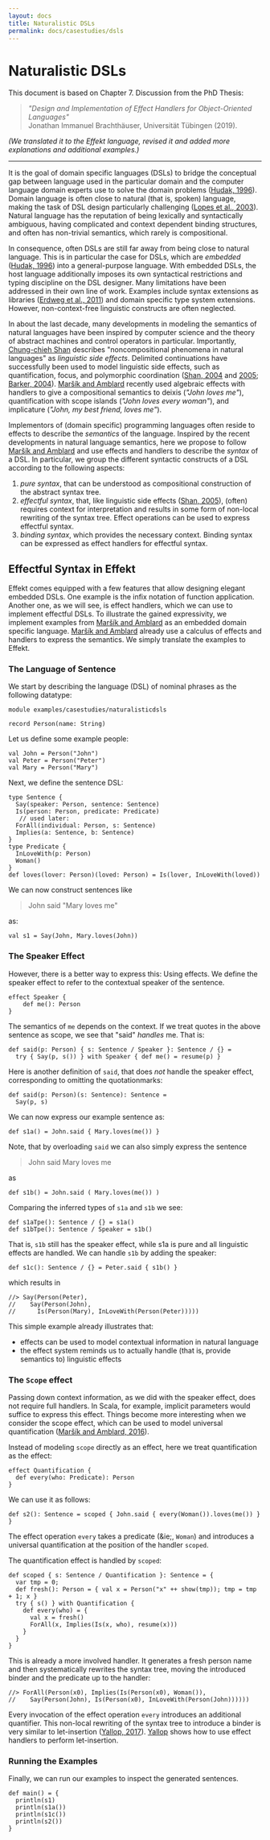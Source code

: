 ```yaml
---
layout: docs
title: Naturalistic DSLs
permalink: docs/casestudies/dsls
---
```


# Naturalistic DSLs
This document is based on Chapter 7. Discussion from the PhD Thesis:

> _"Design and Implementation of Effect Handlers for Object-Oriented Languages"_\
> Jonathan Immanuel Brachthäuser, Universität Tübingen (2019).

_(We translated it to the Effekt language, revised it and added more explanations and additional examples.)_

---

It is the goal of domain specific languages (DSLs) to bridge the conceptual
gap between language used in the particular domain and the computer language
domain experts use to solve the domain problems ([Hudak, 1996][@hudak96building]).
Domain language is often close to natural (that is, spoken) language, making
the task of DSL design particularly challenging ([Lopes et al., 2003][@lopes2003beyond]).
Natural language has the reputation of being lexically and syntactically
ambiguous, having complicated and context dependent binding structures,
and often has non-trivial semantics, which rarely is compositional.

In consequence, often DSLs are still far away from
being close to natural language. This is in particular the case for
DSLs, which are _embedded_ ([Hudak, 1996][@hudak96building]) into a general-purpose language. With
embedded DSLs, the host language additionally imposes its own
syntactical restrictions and typing discipline on the DSL designer.
Many limitations have been addressed in their own line of work. Examples include
syntax extensions as libraries ([Erdweg et al., 2011][@erdweg11sugarj]) and domain
specific type system extensions.
However, non-context-free linguistic constructs are often neglected.

In about the last decade, many developments in modeling the semantics
of natural languages have been inspired by computer science and
the theory of abstract machines and
control operators in particular. Importantly, [Chung-chieh Shan][@shan2005linguistic]
describes "noncompositional phenomena in natural languages" as
_linguistic side effects_.
Delimited continuations
have successfully been used to model linguistic side effects, such as
quantification, focus, and polymorphic coordination ([Shan, 2004][@shan2004delimited] and [2005][@shan2005linguistic]; [Barker, 2004][@barker2004continuations]).
[Maršík and Amblard][@marvsik2016introducing] recently used algebraic
effects with handlers to give a compositional semantics to deixis
(_"John loves *me*"_), quantification with scope islands (_"John loves *every woman*"_), and
implicature (_"John, *my best friend*, loves me"_).

Implementors of (domain specific) programming languages often reside to
effects to describe the _semantics_ of the language.
Inspired by the recent developments in natural language semantics, here we
propose to follow [Maršík and Amblard][@marvsik2016introducing] and use effects and handlers to describe
the _syntax_ of a DSL. In particular, we group the different
syntactic constructs of a DSL according to the following aspects:

1. _pure syntax_, that can be understood as compositional construction of
      the abstract syntax tree.
2. _effectful syntax_, that, like linguistic side effects ([Shan, 2005][@shan2005linguistic]), (often) requires
      context for interpretation and results in some form of non-local rewriting of the
      syntax tree. Effect operations can be used to express effectful syntax.
3.  _binding syntax_, which provides the necessary context. Binding syntax can be expressed as effect handlers for effectful syntax.


## Effectful Syntax in Effekt
Effekt comes equipped with a few features that allow designing elegant embedded
DSLs. One example is the infix notation of function application. Another one,
as we will see, is effect handlers, which we can use
to implement effectful DSLs.
To illustrate the gained expressivity, we implement examples from [Maršík and Amblard][@marvsik2016introducing]
as an embedded domain specific language. [Maršík and Amblard][@marvsik2016introducing] already
use a calculus of effects and handlers to express the semantics. We simply
translate the examples to Effekt.

### The Language of Sentence
We start by describing the language (DSL) of nominal phrases as the following datatype:

```
module examples/casestudies/naturalisticdsls

record Person(name: String)
```

Let us define some example people:
```
val John = Person("John")
val Peter = Person("Peter")
val Mary = Person("Mary")
```

Next, we define the sentence DSL:
```
type Sentence {
  Say(speaker: Person, sentence: Sentence)
  Is(person: Person, predicate: Predicate)
   // used later:
  ForAll(individual: Person, s: Sentence)
  Implies(a: Sentence, b: Sentence)
}
type Predicate {
  InLoveWith(p: Person)
  Woman()
}
def loves(lover: Person)(loved: Person) = Is(lover, InLoveWith(loved))
```

We can now construct sentences like

> John said "Mary loves me"

as:

```
val s1 = Say(John, Mary.loves(John))
```

### The Speaker Effect
However, there is a better way to express this: Using effects.
We define the speaker effect to refer to the contextual speaker of the sentence.

```
effect Speaker {
    def me(): Person
}
```
The semantics of `me` depends on the context. If we treat quotes in the above sentence as
scope, we see that "said" _handles_ me. That is:

```
def said(p: Person) { s: Sentence / Speaker }: Sentence / {} =
  try { Say(p, s()) } with Speaker { def me() = resume(p) }
```

Here is another definition of `said`, that does _not_ handle the speaker effect, corresponding
to omitting the quotationmarks:
```
def said(p: Person)(s: Sentence): Sentence =
  Say(p, s)
```

We can now express our example sentence as:
```
def s1a() = John.said { Mary.loves(me()) }
```
Note, that by overloading `said` we can also simply express the sentence

> John said Mary loves me

as
```
def s1b() = John.said ( Mary.loves(me()) )
```

Comparing the inferred types of `s1a` and `s1b` we see:
```
def s1aTpe(): Sentence / {} = s1a()
def s1bTpe(): Sentence / Speaker = s1b()
```
That is, `s1b` still has the speaker effect, while s1a is pure and
all linguistic effects are handled. We can handle `s1b` by adding the speaker:

```
def s1c(): Sentence / {} = Peter.said { s1b() }
```
which results in
```
//> Say(Person(Peter),
//    Say(Person(John),
//      Is(Person(Mary), InLoveWith(Person(Peter)))))
```

This simple example already illustrates that:

- effects can be used to model contextual information in natural language
- the effect system reminds us to actually handle (that is, provide semantics to) linguistic effects


### The `Scope` effect
Passing down context information, as we did with the speaker effect,
does not require full handlers. In Scala, for example, implicit
parameters would suffice to express this effect.
Things become more interesting when we consider the scope effect,
which can be used to model universal quantification ([Maršík and Amblard, 2016][@marvsik2016introducing]).

Instead of modeling `scope` directly as an effect, here we treat quantification as the effect:
```
effect Quantification {
  def every(who: Predicate): Person
}
```
We can use it as follows:
```
def s2(): Sentence = scoped { John.said { every(Woman()).loves(me()) } }
```
The effect operation `every` takes a predicate (&ie;, `Woman`)
and introduces a universal quantification at the position of the handler `scoped`.

The quantification effect is handled by `scoped`:
```
def scoped { s: Sentence / Quantification }: Sentence = {
  var tmp = 0;
  def fresh(): Person = { val x = Person("x" ++ show(tmp)); tmp = tmp + 1; x }
  try { s() } with Quantification {
    def every(who) = {
      val x = fresh()
      ForAll(x, Implies(Is(x, who), resume(x)))
    }
  }
}
```
This is already a more involved handler. It generates a fresh person name and
then systematically rewrites the syntax tree, moving the introduced
binder and the predicate up to the handler:
```
//> ForAll(Person(x0), Implies(Is(Person(x0), Woman()),
//    Say(Person(John), Is(Person(x0), InLoveWith(Person(John))))))
```
Every invocation of the effect operation `every` introduces an additional
quantifier.
This non-local rewriting of the syntax tree to introduce a binder is very
similar to let-insertion ([Yallop, 2017][@yallop2017staged]).
[Yallop][@yallop2017staged] shows how to use effect handlers to perform let-insertion.

### Running the Examples
Finally, we can run our examples to inspect the generated sentences.
```
def main() = {
  println(s1)
  println(s1a())
  println(s1c())
  println(s2())
}
```

[@hudak96building]: https://dl.acm.org/doi/10.1145/242224.242477
[@lopes2003beyond]: https://dl.acm.org/doi/abs/10.1145/966051.966058
[@marvsik2016introducing]: https://hal.archives-ouvertes.fr/hal-01079206/
[@erdweg11sugarj]: https://dl.acm.org/doi/abs/10.1145/2048066.2048099
[@shan2005linguistic]: http://homes.sice.indiana.edu/ccshan/dissertation/book.pdf
[@shan2004delimited]: https://arxiv.org/abs/cs/0404006
[@barker2004continuations]: https://www.nyu.edu/projects/barker/barker-cw.pdf
[@yallop2017staged]: https://dl.acm.org/doi/abs/10.1145/2847538.2847546